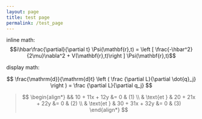 ```yaml
---
layout: page
title: test page
permalink: /test_page
---
```


inline math: $$i\hbar\frac{\partial}{\partial t} \Psi(\mathbf{r},t) = \left [ \frac{-\hbar^2}{2\mu}\nabla^2 + V(\mathbf{r},t)\right ] \Psi(\mathbf{r},t)$$

display math:

$$ 
\frac{\mathrm{d}}{\mathrm{d}t} \left ( \frac {\partial  L}{\partial \dot{q}_j} \right ) =  \frac {\partial L}{\partial q_j}
$$

> $$
> \begin{align*}
> && 10 + 11x + 12y &= 0 & (1) \\
> & \text{et } & 20 + 21x + 22y &= 0 & (2) \\
> & \text{et } & 30 + 31x + 32y &= 0 & (3)
> \end{align*}
> $$